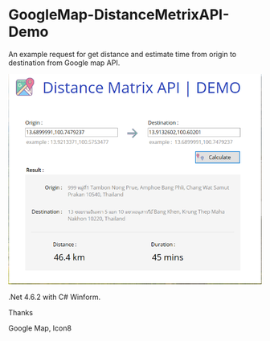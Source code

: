 # GoogleMap-DistanceMetrixAPI-Demo

An example request for get distance and estimate time from origin to destination from Google map API.

![alt text](https://github.com/ultraspacex/GoogleMap-DistanceMetrixAPI-Demo/blob/master/demo.PNG?raw=true)

.Net 4.6.2 with C# Winform.

Thanks

Google Map, Icon8
